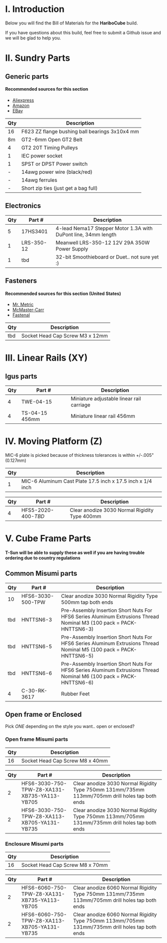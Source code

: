 # I. Introduction

Below you will find the Bill of Materials for the **HariboCube** build.

If you have questions about this build, feel free to submit a Github issue and we will be glad to help you.

# II. Sundry Parts

## Generic parts

#### Recommended sources for this section
- [Aliexpress](https://www.aliexpress.com/)
- [Amazon](https://www.amazon.com/)
- [EBay](https://www.ebay.com)

|Qty|Description|
|-----|-----|
|16|F623 ZZ flange bushing ball bearings 3x10x4 mm|
|8m|GT2-6mm Open GT2 Belt|
|4|GT2 20T Timing Pulleys|
|1|IEC power socket|
|1|SPST or DPST Power switch|
|-|14awg power wire (black/red)|
|-|14awg ferrules|
|-|Short zip ties (just get a bag full)|

## Electronics

|Qty|Part #|Description|
|-----|-----|-----|
|5|17HS3401|4-lead Nema17 Stepper Motor 1.3A with DuPont line, 34mm length|
|1|LRS-350-12|Meanwell LRS-350-12 12V 29A 350W Power Supply|
|1|tbd|32-bit Smoothieboard or Duet.. not sure yet :)|

## Fasteners

#### Recommended sources for this section (United States)
- [Mr. Metric](http://www.mrmetric.com/)
- [McMaster-Carr](https://www.mcmaster.com)
- [Fastenal](https://www.fastenal.com/)

|Qty|Description|
|-----|-----|
|tbd|Socket Head Cap Screw M3 x 12mm|

# III. Linear Rails (XY)

## Igus parts

|Qty|Part #|Description|
|-----|-----|-----|
|4|TWE-04-15|Miniature adjustable linear rail carriage|
|4|TS-04-15 456mm|Miniature linear rail 456mm|

# IV. Moving Platform (Z)

MIC-6 plate is picked because of thickness tolerances is within +/-.005" (0.127mm)

|Qty|Description|
|-----|-----|
|1|MIC-6 Aluminum Cast Plate 17.5 inch x 17.5 inch x 1/4 inch|

|Qty|Part #|Description|
|-----|-----|-----|
|4|HFS5-2020-400-*TBD*|Clear anodize 3030 Normal Rigidity Type 400mm|

# V. Cube Frame Parts

#### T-Sun will be able to supply these as well if you are having trouble ordering due to country regulations

## Common Misumi parts

|Qty|Part #|Description|
|-----|-----|-----|
|10|HFS6-3030-500-TPW|Clear anodize 3030 Normal Rigidity Type 500mm tap both ends|
|tbd|HNTTSN6-3|Pre-Assembly Insertion Short Nuts For HFS6 Series Aluminum Extrusions Thread Nominal M3 (100 pack = PACK-HNTTSN6-3)|
|tbd|HNTTSN6-5|Pre-Assembly Insertion Short Nuts For HFS6 Series Aluminum Extrusions Thread Nominal M5 (100 pack = PACK-HNTTSN6-5)|
|tbd|HNTTSN6-6|Pre-Assembly Insertion Short Nuts For HFS6 Series Aluminum Extrusions Thread Nominal M6 (100 pack = PACK-HNTTSN6-6)|
|4|C-30-RK-3617|Rubber Feet|

## Open frame or Enclosed

Pick *ONE* depending on the style you want.. open or enclosed?

### Open frame Misumi parts

|Qty|Description|
|-----|-----|
|16|Socket Head Cap Screw M8 x 40mm|

|Qty|Part #|Description|
|-----|-----|-----|
|2|HFS6-3030-750-TPW-Z8-XA131-XB735-YA113-YB705|Clear anodize 3030 Normal Rigidity Type 750mm 131mm/735mm 113mm/705mm drill holes tap both ends|
|2|HFS6-3030-750-TPW-Z8-XA113-XB705-YA131-YB735|Clear anodize 3030 Normal Rigidity Type 750mm 113mm/705mm 131mm/735mm drill holes tap both ends|

### Enclosure Misumi parts

|Qty|Description|
|-----|-----|
|16|Socket Head Cap Screw M8 x 70mm|

|Qty|Part #|Description|
|-----|-----|-----|
|2|HFS6-6060-750-TPW-Z8-XA131-XB735-YA113-YB705|Clear anodize 6060 Normal Rigidity Type 750mm 131mm/735mm 113mm/705mm drill holes tap both ends|
|2|HFS6-6060-750-TPW-Z8-XA113-XB705-YA131-YB735|Clear anodize 6060 Normal Rigidity Type 750mm 113mm/705mm 131mm/735mm drill holes tap both ends|



